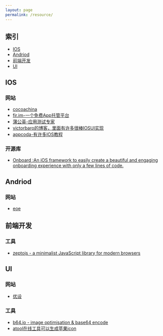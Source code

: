 ```yaml
---
layout: page
permalink: /resource/
---
```


索引
--

* [IOS](#ios)
* [Andriod](#andriod)
* [前端开发](#front)
* [UI](#ui)

<h2 id="ios">IOS</h2>

### 网站

- [cocoachina](http://www.cocoachina.com/)
- [fir.im-一个免费App托管平台](http://fir.im/plaza)
- [蒲公英-应用测试专家](http://www.pgyer.com/)
- [victorbaro的博客，里面有许多很棒IOSUI实现](http://victorbaro.com/)
- [appcoda-有许多IOS教程](http://www.appcoda.com/)

### 开源库
- [Onboard :An iOS framework to easily create a beautiful and engaging onboarding experience with only a few lines of code.](https://github.com/mamaral/Onboard)


<h2 id="andriod">Andriod</h2>

### 网站

- [eoe](http://www.eoeandroid.com/)

<h2 id="front">前端开发</h2>

### 工具

- [zeptojs - a minimalist JavaScript library for modern browsers](http://www.zeptojs.cn)

<h2 id="ui">UI</h2>

### 网站

- [优设](http://www.uisdc.com/)

### 工具

- [b64.io - image optimisation & base64 encode](http://b64.io/)
- [atool在线工具可以生成苹果icon](http://www.atool.org/)


